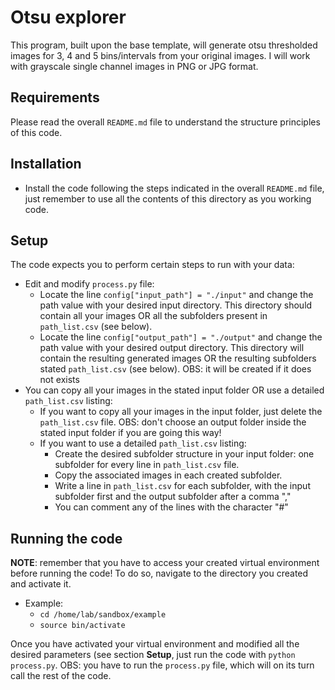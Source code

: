Otsu explorer
=============

This program, built upon the base template, will generate otsu thresholded images for 3, 4 and 5 bins/intervals from your original images. I will work with grayscale single channel images in PNG or JPG format. 



Requirements
------------

Please read the overall `README.md` file to understand the structure principles of this code. 



Installation
------------

- Install the code following the steps indicated in the overall `README.md` file, just remember to use all the contents of this directory as you working code.



Setup
-----

The code expects you to perform certain steps to run with your data:

- Edit and modify `process.py` file:
  - Locate the line `config["input_path"] = "./input"` and change the path value with your desired input directory. This directory should contain all your images OR all the subfolders present in `path_list.csv` (see below). 
  - Locate the line `config["output_path"] = "./output"` and change the path value with your desired output directory. This directory will contain the resulting generated images OR the resulting subfolders stated `path_list.csv` (see below). OBS: it will be created if it does not exists
- You can copy all your images in the stated input folder OR use a detailed `path_list.csv` listing:
  - If you want to copy all your images in the input folder, just delete the `path_list.csv` file. OBS: don't choose an output folder inside the stated input folder if you are going this way! 
  - If you want to use a detailed `path_list.csv` listing:
    - Create the desired subfolder structure in your input folder: one subfolder for every line in `path_list.csv` file.
    - Copy the associated images in each created subfolder.
    - Write a line in `path_list.csv` for each subfolder, with the input subfolder first and the output subfolder after a comma ","
    - You can comment any of the lines with the character "#"
  


Running the code
---------------- 

**NOTE**: remember that you have to access your created virtual environment before running the code! To do so, navigate to the directory you created and activate it.
 - Example:
   - `cd /home/lab/sandbox/example`
   - `source bin/activate`

Once you have activated your virtual environment and modified all the desired parameters (see section **Setup**, just run the code with `python process.py`. OBS: you have to run the `process.py` file, which will on its turn call the rest of the code.

